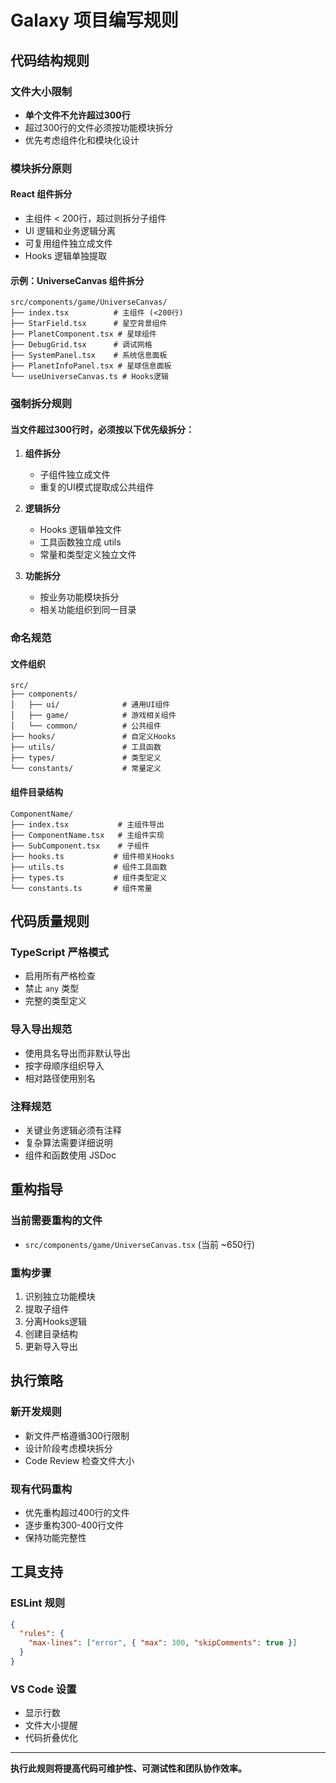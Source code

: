 # Galaxy 项目编写规则

## 代码结构规则

### 文件大小限制
- **单个文件不允许超过300行**
- 超过300行的文件必须按功能模块拆分
- 优先考虑组件化和模块化设计

### 模块拆分原则

#### React 组件拆分
- 主组件 < 200行，超过则拆分子组件
- UI 逻辑和业务逻辑分离
- 可复用组件独立成文件
- Hooks 逻辑单独提取

#### 示例：UniverseCanvas 组件拆分
```
src/components/game/UniverseCanvas/
├── index.tsx          # 主组件 (<200行)
├── StarField.tsx      # 星空背景组件
├── PlanetComponent.tsx # 星球组件
├── DebugGrid.tsx      # 调试网格
├── SystemPanel.tsx    # 系统信息面板
├── PlanetInfoPanel.tsx # 星球信息面板
└── useUniverseCanvas.ts # Hooks逻辑
```

### 强制拆分规则

#### 当文件超过300行时，必须按以下优先级拆分：

1. **组件拆分**
   - 子组件独立成文件
   - 重复的UI模式提取成公共组件

2. **逻辑拆分**
   - Hooks 逻辑单独文件
   - 工具函数独立成 utils
   - 常量和类型定义独立文件

3. **功能拆分**
   - 按业务功能模块拆分
   - 相关功能组织到同一目录

### 命名规范

#### 文件组织
```
src/
├── components/
│   ├── ui/              # 通用UI组件
│   ├── game/            # 游戏相关组件
│   └── common/          # 公共组件
├── hooks/               # 自定义Hooks
├── utils/               # 工具函数
├── types/               # 类型定义
└── constants/           # 常量定义
```

#### 组件目录结构
```
ComponentName/
├── index.tsx           # 主组件导出
├── ComponentName.tsx   # 主组件实现
├── SubComponent.tsx    # 子组件
├── hooks.ts           # 组件相关Hooks
├── utils.ts           # 组件工具函数
├── types.ts           # 组件类型定义
└── constants.ts       # 组件常量
```

## 代码质量规则

### TypeScript 严格模式
- 启用所有严格检查
- 禁止 `any` 类型
- 完整的类型定义

### 导入导出规范
- 使用具名导出而非默认导出
- 按字母顺序组织导入
- 相对路径使用别名

### 注释规范
- 关键业务逻辑必须有注释
- 复杂算法需要详细说明
- 组件和函数使用 JSDoc

## 重构指导

### 当前需要重构的文件
- `src/components/game/UniverseCanvas.tsx` (当前 ~650行)

### 重构步骤
1. 识别独立功能模块
2. 提取子组件
3. 分离Hooks逻辑
4. 创建目录结构
5. 更新导入导出

## 执行策略

### 新开发规则
- 新文件严格遵循300行限制
- 设计阶段考虑模块拆分
- Code Review 检查文件大小

### 现有代码重构
- 优先重构超过400行的文件
- 逐步重构300-400行文件
- 保持功能完整性

## 工具支持

### ESLint 规则
```json
{
  "rules": {
    "max-lines": ["error", { "max": 300, "skipComments": true }]
  }
}
```

### VS Code 设置
- 显示行数
- 文件大小提醒
- 代码折叠优化

---

**执行此规则将提高代码可维护性、可测试性和团队协作效率。**
